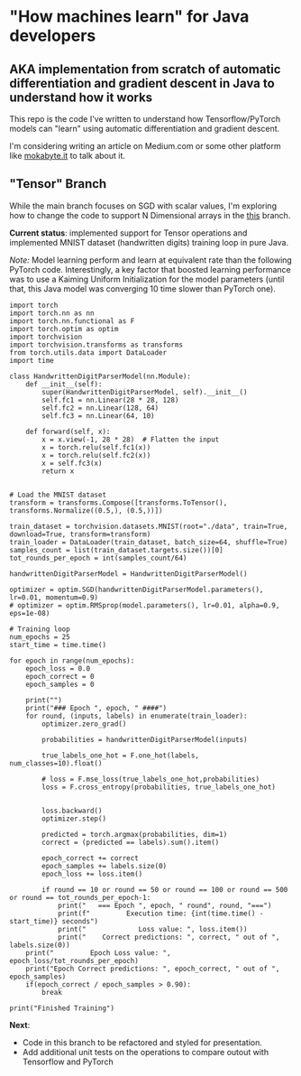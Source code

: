 # "How machines learn" for Java developers 
## AKA implementation from scratch of automatic differentiation and gradient descent in Java to understand how it works

This repo is the code I've written to understand how Tensorflow/PyTorch models can "learn" using automatic differentiation and gradient descent.

I'm considering writing an article on Medium.com or some other platform like [mokabyte.it](https://www.mokabyte.it/autore/cristiano-costantini/) to talk about it.

## "Tensor" Branch
While the main branch focuses on SGD with scalar values, I'm exploring how to change the code to support N Dimensional arrays in the [this](https://github.com/cristcost/java-gradient-descent/tree/tensor) branch.

**Current status**: implemented support for Tensor operations and implemented MNIST dataset (handwritten digits) training loop in pure Java.

*Note:* Model learning perform and learn at equivalent rate than the following PyTorch code. Interestingly, a key factor that boosted learning performance was to use a Kaiming Uniform Initialization for the model parameters (until that, this Java model was converging 10 time slower than PyTorch one).


```
import torch
import torch.nn as nn
import torch.nn.functional as F
import torch.optim as optim
import torchvision
import torchvision.transforms as transforms
from torch.utils.data import DataLoader
import time

class HandwrittenDigitParserModel(nn.Module):
    def __init__(self):
        super(HandwrittenDigitParserModel, self).__init__()
        self.fc1 = nn.Linear(28 * 28, 128)
        self.fc2 = nn.Linear(128, 64)
        self.fc3 = nn.Linear(64, 10)

    def forward(self, x):
        x = x.view(-1, 28 * 28)  # Flatten the input
        x = torch.relu(self.fc1(x))
        x = torch.relu(self.fc2(x))
        x = self.fc3(x)
        return x


# Load the MNIST dataset
transform = transforms.Compose([transforms.ToTensor(), transforms.Normalize((0.5,), (0.5,))])

train_dataset = torchvision.datasets.MNIST(root="./data", train=True, download=True, transform=transform)
train_loader = DataLoader(train_dataset, batch_size=64, shuffle=True)
samples_count = list(train_dataset.targets.size())[0]
tot_rounds_per_epoch = int(samples_count/64)

handwrittenDigitParserModel = HandwrittenDigitParserModel()

optimizer = optim.SGD(handwrittenDigitParserModel.parameters(), lr=0.01, momentum=0.9)
# optimizer = optim.RMSprop(model.parameters(), lr=0.01, alpha=0.9, eps=1e-08)

# Training loop
num_epochs = 25
start_time = time.time()

for epoch in range(num_epochs):
    epoch_loss = 0.0
    epoch_correct = 0
    epoch_samples = 0
          
    print("")
    print("### Epoch ", epoch, " ####")
    for round, (inputs, labels) in enumerate(train_loader):
        optimizer.zero_grad()

        probabilities = handwrittenDigitParserModel(inputs)

        true_labels_one_hot = F.one_hot(labels, num_classes=10).float()
        
        # loss = F.mse_loss(true_labels_one_hot,probabilities)
        loss = F.cross_entropy(probabilities, true_labels_one_hot)


        loss.backward()
        optimizer.step()

        predicted = torch.argmax(probabilities, dim=1)
        correct = (predicted == labels).sum().item()

        epoch_correct += correct
        epoch_samples += labels.size(0)
        epoch_loss += loss.item()

        if round == 10 or round == 50 or round == 100 or round == 500 or round == tot_rounds_per_epoch-1:
            print("   === Epoch ", epoch, " round", round, "===")
            print(f"         Execution time: {int(time.time() - start_time)} seconds")
            print("             Loss value: ", loss.item())
            print("    Correct predictions: ", correct, " out of ", labels.size(0))
    print("         Epoch Loss value: ", epoch_loss/tot_rounds_per_epoch)
    print("Epoch Correct predictions: ", epoch_correct, " out of ", epoch_samples)
    if(epoch_correct / epoch_samples > 0.90):
        break

print("Finished Training")
```

**Next**: 
* Code in this branch to be refactored and styled for presentation.
* Add additional unit tests on the operations to compare outout with Tensorflow and PyTorch